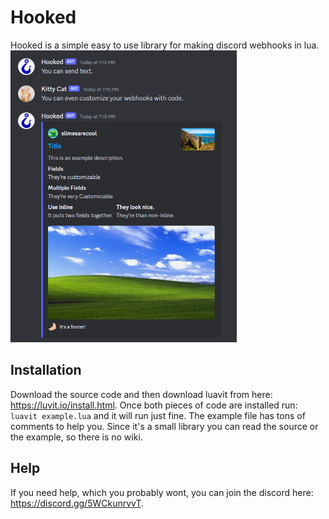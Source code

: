 # Hooked
Hooked is a simple easy to use library for making discord webhooks in lua.
<img src="example.png" alt="An image of hooked in use." width="362" height="467" />

## Installation
Download the source code and then download luavit from here: https://luvit.io/install.html. Once both pieces of code are installed run: ```luavit example.lua``` and it will run just fine. The example file has tons of comments to help you. Since it's a small library you can read the source or the example, so there is no wiki.

## Help
If you need help, which you probably wont, you can join the discord here: https://discord.gg/5WCkunrvvT.